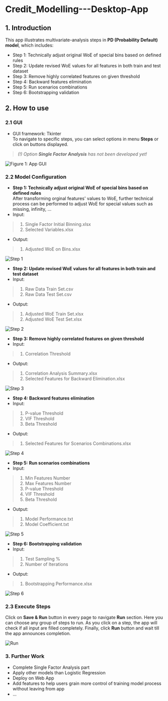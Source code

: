 # Credit_Modelling---Desktop-App

## 1. Introduction ##
This app illustrates multivariate-analysis steps in **PD (Probability Default) model**, which includes:

* Step 1: Technically adjust original WoE of special bins based on defined rules
* Step 2: Update revised WoE values for all features in both train and test dataset
* Step 3: Remove highly correlated features on given threshold
* Step 4: Backward features elimination
* Step 5: Run scenarios combinations
* Step 6: Bootstrapping validation

## 2. How to use ##
### 2.1 GUI ###
* GUI framework: Tkinter <br/>
To navigate to specific steps, you can select options in menu **Steps** or click on buttons displayed.

>*(!) Option **Single Factor Analysis** has not been developed yet!*

![Figure 1: App GUI](./pic/gui.PNG)

### 2.2 Model Configuration ###
* **Step 1: Technically adjust original WoE of special bins based on defined rules** <br/>
After transforming orginal features' values to WoE, further technical process can be performed to adjust WoE for special values such as missing, infinity, ...
* Input:
> 1. Single Factor Initial Binning.xlsx
> 2. Selected Variables.xlsx

* Output: 
> 1. Adjusted WoE on Bins.xlsx

![Step 1](./pic/step1.PNG)

* **Step 2: Update revised WoE values for all features in both train and test dataset**
* Input:
> 1. Raw Data Train Set.csv
> 2. Raw Data Test Set.csv

* Output: 
> 1. Adjusted WoE Train Set.xlsx
> 2. Adjusted WoE Test Set.xlsx

![Step 2](./pic/step2.PNG)

* **Step 3: Remove highly correlated features on given threshold**
* Input:
> 1. Correlation Threshold

* Output: 
> 1. Correlation Analysis Summary.xlsx
> 2. Selected Features for Backward Elimination.xlsx

![Step 3](./pic/step3.PNG)

* **Step 4: Backward features elimination**
* Input:
> 1. P-value Threshold
> 2. VIF Threshold
> 3. Beta Threshold

* Output:
> 1. Selected Features for Scenarios Combinations.xlsx

![Step 4](./pic/step4.PNG)

* **Step 5: Run scenarios combinations**
* Input:
> 1. Min Features Number
> 2. Max Features Number
> 3. P-value Threshold
> 4. VIF Threshold
> 5. Beta Threshold

* Output: 
> 1. Model Performance.txt
> 2. Model Coefficient.txt

![Step 5](./pic/step5.PNG)

* **Step 6: Bootstrapping validation**
* Input:
> 1. Test Sampling %
> 2. Number of Iterations

* Output: 
> 1. Bootstrapping Performance.xlsx

![Step 6](./pic/step6.PNG)

### 2.3 Execute Steps ###
Click on **Save & Run** button in every page to navigate **Run** section.
Here you can choose any group of steps to run. As you click on a step, the app will check if all input are filled completely.
Finally, click **Run** button and wait till the app announces completion.

![Run](./pic/run.PNG)

### 3. Further Work ###
* Complete Single Factor Analysis part
* Apply other models than Logistic Regression
* Deploy on Web App
* Add features to help users grain more control of training model process without leaving from app
* ...
